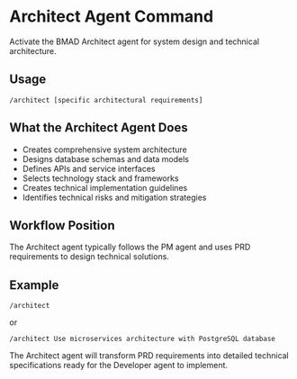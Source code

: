 # Architect Agent Command

Activate the BMAD Architect agent for system design and technical architecture.

## Usage
```
/architect [specific architectural requirements]
```

## What the Architect Agent Does
- Creates comprehensive system architecture
- Designs database schemas and data models
- Defines APIs and service interfaces
- Selects technology stack and frameworks
- Creates technical implementation guidelines
- Identifies technical risks and mitigation strategies

## Workflow Position
The Architect agent typically follows the PM agent and uses PRD requirements to design technical solutions.

## Example
```
/architect
```
or
```
/architect Use microservices architecture with PostgreSQL database
```

The Architect agent will transform PRD requirements into detailed technical specifications ready for the Developer agent to implement.